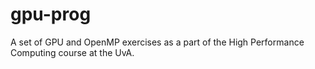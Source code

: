 # gpu-prog
A set of GPU and OpenMP exercises as a part of the High Performance Computing course at the UvA.
